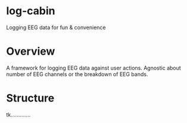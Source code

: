 log-cabin
=========

Logging EEG data for fun &amp; convenience 

# Overview
A framework for logging EEG data against user actions. Agnostic about number of EEG channels or the breakdown of EEG bands.

# Structure
tk.............
